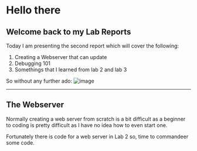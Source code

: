 # Hello there
## Welcome back to my Lab Reports 

Today I am presenting the second report which will cover the following:
1. Creating a Webserver that can update
2. Debugging 101
3. Somethings that I learned from lab 2 and lab 3

So without any further ado:
![image](https://pbs.twimg.com/media/Frl-nVoWcAI6lPF.jpg)

---
## The Webserver
Normally creating a web server from scratch is a bit difficult as a beginner to coding is pretty difficult as I have no idea how to even start one.

Fortunately there is code for a web server in Lab 2 so, time to commandeer some code.
